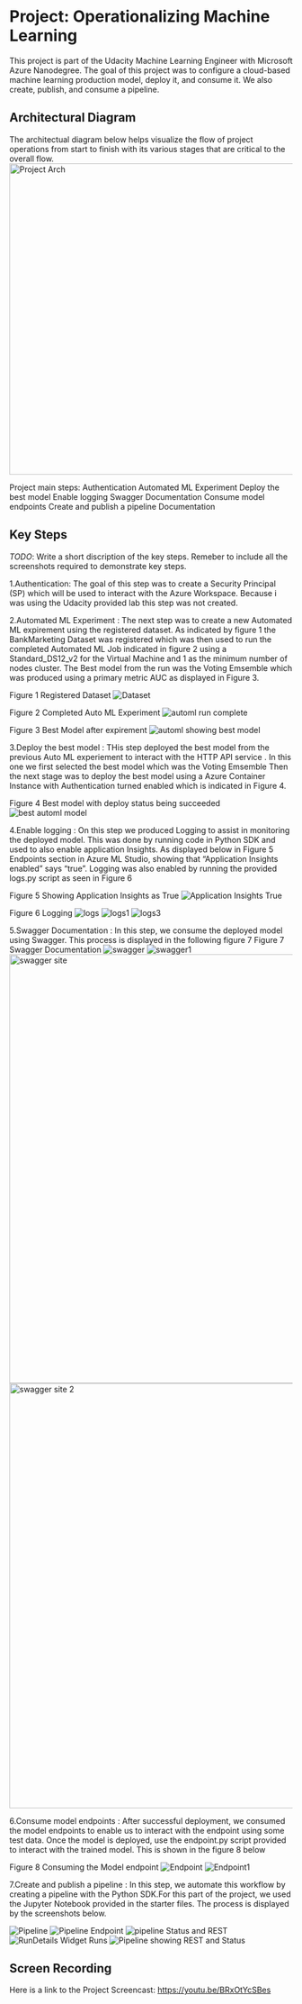 # Project: Operationalizing Machine Learning

This project is part of the Udacity Machine Learning Engineer with Microsoft Azure Nanodegree. The goal of this project was to configure a cloud-based machine learning production model, deploy it, and consume it. We also create, publish, and consume a pipeline.

## Architectural Diagram
The architectual diagram below helps visualize the flow of project operations from start to finish with its various stages that are critical to the overall flow. 
<img width="553" alt="Project Arch" src="https://user-images.githubusercontent.com/111194883/185315666-316a5476-6b73-4187-8b04-7ef44beef3f0.PNG">

Project main steps:
Authentication
Automated ML Experiment
Deploy the best model
Enable logging
Swagger Documentation
Consume model endpoints
Create and publish a pipeline
Documentation






## Key Steps
*TODO*: Write a short discription of the key steps. Remeber to include all the screenshots required to demonstrate key steps. 

1.Authentication: The goal of this step was to create a Security Principal (SP) which will be used to interact with the Azure Workspace. Because i was using the Udacity provided lab this step was not created.

2.Automated ML Experiment : The next step was to create a new Automated ML expirement using the registered dataset. As indicated by figure 1 the BankMarketing Dataset was registered which was then used to run the completed Automated ML Job indicated in figure 2 using a Standard_DS12_v2 for the Virtual Machine and 1 as the minimum number of nodes cluster. The Best model from the run was the Voting Emsemble which was produced using a primary metric AUC as displayed in Figure 3.

Figure 1 Registered Dataset
![Dataset](https://user-images.githubusercontent.com/111194883/185324234-ab30185b-0ed4-41a3-927e-1f752da4672f.png)

Figure 2 Completed Auto ML Experiment 
![automl run complete](https://user-images.githubusercontent.com/111194883/185325353-deea48d8-60b9-40ef-8658-da84fce5dc0b.png)

Figure 3 Best Model after expirement 
![automl showing best model](https://user-images.githubusercontent.com/111194883/185330839-110334ce-ec19-4964-b1cf-5dcfc9237b50.png)

3.Deploy the best model : THis step deployed the best model from the previous Auto ML experiement to interact with the HTTP API service . In this one we first selected the best model which was the Voting Emsemble Then the next stage was to deploy the best model using a Azure Container Instance with Authentication turned enabled which is indicated in Figure 4.

Figure 4 Best model with deploy status being succeeded
![best automl model](https://user-images.githubusercontent.com/111194883/185333608-6485085b-ab2b-42c7-bf07-880b3a0eb41c.png)

4.Enable logging : On this step we produced Logging to assist in monitoring the deployed model. This was done by running code in Python SDK and used to also enable application Insights. As displayed below in Figure 5 Endpoints section in Azure ML Studio, showing that “Application Insights enabled” says “true”. Logging was also enabled by running the provided logs.py script as seen in Figure 6

Figure 5 Showing Application Insights as True
![Application Insights True](https://user-images.githubusercontent.com/111194883/185334804-54082d91-d9e9-4e41-8356-83a4467ff1d3.png)

Figure 6 Logging
![logs](https://user-images.githubusercontent.com/111194883/185335672-0bbbd77c-5d3f-4b3a-b140-16e9e038b1af.png)
![logs1](https://user-images.githubusercontent.com/111194883/185335756-4cf49223-f07d-4f9b-9023-cd3550d0b9d4.png)
![logs3](https://user-images.githubusercontent.com/111194883/185335900-7f86aaca-f205-42d9-af06-d05fbcde65e1.png)

5.Swagger Documentation : In this step, we consume the deployed model using Swagger. This process is displayed in the following figure 7
Figure 7 Swagger Documentation
![swagger](https://user-images.githubusercontent.com/111194883/185338444-0c53c97d-5b3a-453c-8061-b06483bb7482.png)
![swagger1](https://user-images.githubusercontent.com/111194883/185338532-d811527e-a158-428c-8432-973468762ca9.png)
<img width="762" alt="swagger site" src="https://user-images.githubusercontent.com/111194883/185338630-d85693fa-5509-4c6c-a949-62b38c1464ac.PNG">
<img width="755" alt="swagger site 2" src="https://user-images.githubusercontent.com/111194883/185338779-9e3bb006-1837-497f-99a5-135e7d1e3937.PNG">

6.Consume model endpoints : After successful deployment, we consumed the model endpoints to enable us to interact with the endpoint using some test data. Once the model is deployed, use the endpoint.py script provided to interact with the trained model. This is shown in the figure 8 below

Figure 8 Consuming the Model endpoint
![Endpoint](https://user-images.githubusercontent.com/111194883/185339308-ccbdf1b1-7125-401a-8b8f-54b24d53599c.png)
![Endpoint1](https://user-images.githubusercontent.com/111194883/185339493-9f4f7b0a-2169-493b-9d0f-f776c1e4cb0f.png)

7.Create and publish a pipeline : In this step, we automate this workflow by creating a pipeline with the Python SDK.For this part of the project, we used the Jupyter Notebook provided in the starter files. The process is displayed by the screenshots below.

![Pipeline](https://user-images.githubusercontent.com/111194883/185343833-f42cf3c2-ceb0-4e35-a7c4-a1a7892a1ee0.png)
![Pipeline Endpoint](https://user-images.githubusercontent.com/111194883/185344102-b36e10f2-9dbc-466c-b12d-a7f844d1a8c2.png)
![pipeline Status and REST](https://user-images.githubusercontent.com/111194883/185343967-1137c43f-d4af-4901-a155-48166179f937.png)
![RunDetails Widget Runs](https://user-images.githubusercontent.com/111194883/185344233-22c21889-da13-4b50-8689-40d7032c923b.png)
![Pipeline showing REST and Status](https://user-images.githubusercontent.com/111194883/185344469-ed7c70d2-12b3-4acd-b7ba-5b110d7cf31f.png)

## Screen Recording
Here is a link to the Project Screencast: https://youtu.be/BRxOtYcSBes

